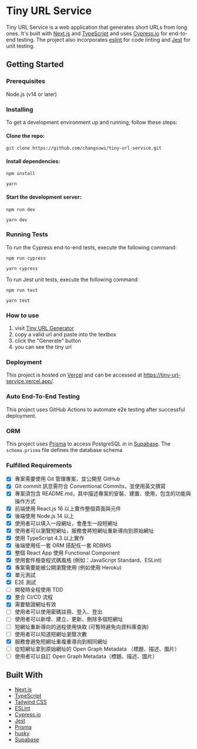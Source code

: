 # Tiny URL Service

Tiny URL Service is a web application that generates short URLs from long ones. It's built with [Next.js](https://nextjs.org/) and [TypeScript](https://www.typescriptlang.org/) and uses [Cypress.io](https://www.cypress.io/) for end-to-end testing. The project also incorporates [eslint](https://eslint.org/) for code linting and [Jest](https://jestjs.io/) for unit testing. 

## Getting Started

### Prerequisites

Node.js (v14 or later)

### Installing

To get a development environment up and running, follow these steps:

#### Clone the repo: 
   `git clone https://github.com/changsuwi/tiny-url-service.git`
#### Install dependencies: 
   
   `npm install`
   
   `yarn`

#### Start the development server: 

`npm run dev`

`yarn dev`

### Running Tests

To run the Cypress end-to-end tests, execute the following command:

`npm run cypress` 

`yarn cypress`


To run Jest unit tests, execute the following command:

`npm run test`

`yarn test`

### How to use
1. visit [Tiny URL Generator](https://tiny-url-service.vercel.app/)
2. copy a valid url and paste into the textbox
3. click the "Generate" button
4. you can see the tiny url 


### Deployment

This project is hosted on [Vercel](https://vercel.com/) and can be accessed at https://tiny-url-service.vercel.app/.

### Auto End-To-End Testing

This project uses GitHub Actions to automate e2e testing after successful deployment.

### ORM

This project uses [Prisma](https://www.prisma.io/) to access PostgreSQL in in [Supabase](https://app.supabase.com/). The `schema.prisma` file defines the database schema

### Fulfilled Requirements

- [x] 專案需要使用 Git 管理專案，並公開至 GitHub
- [x] Git commit 訊息需符合 Conventional Commits，並使用英文撰寫
- [x] 專案須包含 README.md，其中描述專案的安裝、建置、使用，包含的功能與操作方式
- [x] 前端使用 React.js 16 以上實作整個頁面與元件
- [x] 後端使用 Node.js 14 以上
- [x] 使用者可以填入一段網址，會產生一段短網址
- [x] 使用者可以瀏覽短網址，服務會將短網址重新導向到原始網址
- [x] 使用 TypeScript 4.3 以上實作
- [x] 後端使用任一套 ORM 搭配任一套 RDBMS
- [x] 整個 React App 使用 Functional Component
- [x] 使用套件檢查程式碼風格 (例如：JavaScript Standard、ESLint)
- [x] 專案需要能被公開瀏覽使用 (例如使用 Heroku)
- [x] 單元測試
- [x] E2E 測試
- [ ] 開發時全程使用 TDD
- [x] 整合 CI/CD 流程
- [x] 需要驗證網址有效
- [ ] 使用者可以使用密碼註冊、登入、登出
- [ ] 使用者可以新增、建立、更新、刪除多個短網址
- [ ] 短網址重新導向的過程使用快取 (可暫時避免向資料庫查詢)
- [ ] 使用者可以知道短網址瀏覽次數
- [x] 服務會避免短網址重複重導向到相同網址
- [ ] 從短網址拿到原始網址的 Open Graph Metadata （標題、描述、圖片）
- [ ] 使用者可以自訂 Open Graph Metadata（標題、描述、圖片）

## Built With

- [Next.js](https://nextjs.org/)
- [TypeScript](https://www.typescriptlang.org/)
- [Tailwind CSS](https://tailwindcss.com/)
- [ESLint](https://eslint.org/)
- [Cypress.io](https://www.cypress.io/)
- [Jest](https://jestjs.io/)
- [Prisma](https://www.prisma.io/)
- [husky](https://typicode.github.io/husky/#/)
- [Supabase](https://app.supabase.com/)

